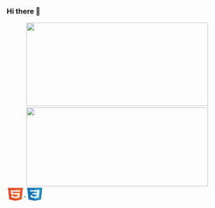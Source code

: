 ### Hi there 👋

<div align="center">
  <a href="https://github.com/luancerqueira1">
  <img height="190em" width="415px" src="https://github-readme-stats.vercel.app/api?username=luancerqueira1&show_icons=true&theme=dracula&include_all_commits=true&count_private=true"/>
  <img height="180em" width="415px" src="https://github-readme-stats.vercel.app/api/top-langs/?username=luancerqueira1&layout=compact&langs_count=7&theme=dracula"/>
</div>
  <img align="center" alt="Rafa-HTML" height="30" width="40" src="https://raw.githubusercontent.com/devicons/devicon/master/icons/html5/html5-original.svg">
  <img align="center" alt="Rafa-CSS" height="30" width="40" src="https://raw.githubusercontent.com/devicons/devicon/master/icons/css3/css3-original.svg">
  
 
 
